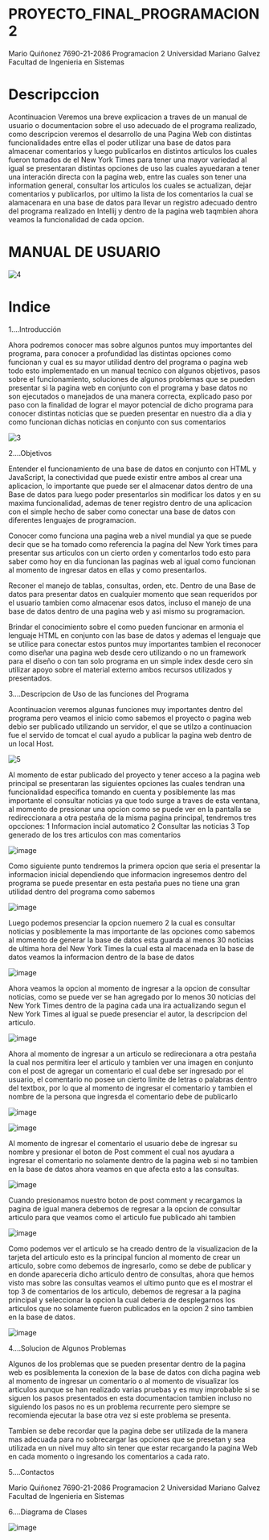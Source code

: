 # PROYECTO_FINAL_PROGRAMACION2

Mario Quiñonez 7690-21-2086 Programacion 2 Universidad Mariano Galvez Facultad de Ingenieria en Sistemas 

# Descripccion
Acontinuacion Veremos una breve explicacion a traves de un manual de usuario o documentacion sobre el uso adecuado de el programa realizado, como descripcion veremos el desarrollo de una Pagina Web con distintas funcionalidades entre ellas el poder utilizar una base de datos para almacenar comentarios y luego publicarlos en distintos articulos los cuales fueron tomados de el New York Times para tener una mayor variedad al igual se presentaran distintas opciones de uso las cuales ayuedaran a tener una interación directa con la pagina web, entre las cuales son tener una information general, consultar los articulos los cuales se actualizan, dejar comentarios y publicarlos, por ultimo la lista de los comentarios la cual se alamacenara en una base de datos para llevar un registro adecuado dentro del programa realizado en Intellij y dentro de la pagina web taqmbien ahora veamos la funcionalidad de cada opcion.


# MANUAL DE USUARIO
![4](https://user-images.githubusercontent.com/91577396/198782298-d4f57cce-33c9-4589-99da-c7d9bcd0a950.jpg)

# Indice


1....Introducción

Ahora podremos conocer mas sobre algunos puntos muy importantes del programa, para conocer a profundidad las distintas opciones como funcionan y cual es su mayor utilidad dentro del programa o pagina web todo esto implementado en un manual tecnico con algunos objetivos, pasos sobre el funcionamiento, soluciones de algunos problemas que se pueden presentar si la pagina web en conjunto con el programa y base datos no son ejecutados o manejados de una manera correcta, explicado paso por paso con la finalidad de lograr el mayor potencial de dicho programa para conocer distintas noticias que se pueden presentar en nuestro dia a dia y como funcionan dichas noticias en conjunto con sus comentarios

   ![3](https://user-images.githubusercontent.com/91577396/198792837-5792f375-1a20-4c7f-bfe6-8bd44a2c94db.jpeg)

2....Objetivos

Entender el funcionamiento de una base de datos en conjunto con HTML y JavaScript, la conectividad que puede existir entre ambos al crear una aplicacion, lo importante que puede ser el almacenar datos dentro de una Base de datos para luego poder presentarlos sin modificar los datos y en su maxima funcionalidad, ademas de tener registro dentro de una aplicacion con el simple hecho de saber como conectar una base de datos con diferentes lenguajes de programacion.

Conocer como funciona una pagina web a nivel mundial ya que se puede decir que se ha tomado como referencia la pagina del New York times para presentar sus articulos con un cierto orden y comentarlos todo esto para saber como hoy en dia funcionan las paginas web al igual como funcionan al momento de ingresar datos en ellas y como presentarlos.

Reconer el manejo de tablas, consultas, orden, etc. Dentro de una Base de datos para presentar datos en cualquier momento que sean requeridos por el usuario tambien como almacenar esos datos, incluso el manejo de una base de datos dentro de una pagina web y asi mismo su programacion.

Brindar el conocimiento sobre el como pueden funcionar en armonia el lenguaje HTML en conjunto con las base de datos y ademas el lenguaje que se utilice para conectar estos puntos muy importantes tambien el reconocer como diseñar una pagina web desde cero utilizando o no un framework para el diseño o con tan solo programa en un simple index desde cero sin utilizar apoyo sobre el material externo ambos recursos utilizados y presentados.

3....Descripcion de Uso de las funciones del Programa

Acontinuacion veremos algunas funciones muy importantes dentro del programa pero veamos el inicio como sabemos el proyecto o pagina web debio ser publicado utilizando un servidor, el que se utilzo a continuacion fue el servido de tomcat el cual ayudo a publicar la pagina web dentro de un local Host.

![5](https://user-images.githubusercontent.com/91577396/198808924-add01de5-fb61-42fd-8a50-5ac1fa2939df.png)

Al momento de estar publicado del proyecto y tener acceso a la pagina web principal se presentaran las siguientes opciones las cuales tendran una funcionalidad especifica tomando en cuenta y posiblemente las mas importante el consultar noticias ya que todo surge a traves de esta ventana, al momento de presionar una opcion como se puede ver en la pantalla se redireccionara a otra pestaña de la misma pagina principal, tendremos tres opcciones:
1 Informacion incial automatico
2 Consultar las noticias
3 Top generado de los tres articulos con mas comentarios

![image](https://user-images.githubusercontent.com/91577396/198812193-0dff0551-884c-4496-8d69-0aaf5f657eb8.png)

Como siguiente punto tendremos la primera opcion que seria el presentar la informacion inicial dependiendo que informacion ingresemos dentro del programa se puede presentar en esta pestaña pues no tiene una gran utilidad dentro del programa como sabemos 

![image](https://user-images.githubusercontent.com/91577396/198812568-db0d66b7-401f-4db6-a95a-46be587190bd.png)

Luego podemos presenciar la opcion nuemero 2 la cual es consultar noticias y posiblemente la mas importante de las opciones como sabemos al momento de generar la base de datos esta guarda al menos 30 noticias de ultima hora del New York Times la cual esta al macenada en la base de datos veamos la informacion dentro de la base de datos

![image](https://user-images.githubusercontent.com/91577396/198812672-08348255-5bc5-4b9b-b097-d534357acf11.png)

Ahora veamos la opcion al momento de ingresar a la opcion de consultar noticias, como se puede ver se han agregado por lo menos 30 noticias del New York Times dentro de la pagina cada una ira actualizando segun el New York Times al igual se puede presenciar el autor, la descripcion del articulo.

![image](https://user-images.githubusercontent.com/91577396/198812933-104c00a4-12e8-4307-99c3-066acf7ed105.png)

Ahora al momento de ingresar a un articulo se redirecionara a otra pestaña la cual nos permitira leer el articulo y tambien ver una imagen en conjunto con el post de agregar un comentario el cual debe ser ingresado por el usuario, el comentario no posee un cierto limite de letras o palabras dentro del textbox, por lo que al momento de ingresar el comentario y tambien el nombre de la persona que ingresda el comentario debe de publicarlo

![image](https://user-images.githubusercontent.com/91577396/198813077-cf000f73-9d66-4d45-a610-087934f85871.png)

![image](https://user-images.githubusercontent.com/91577396/198813170-5b53b1fb-218a-44d3-95dd-ab4e6c039bbd.png)

Al momento de ingresar el comentario el usuario debe de ingresar su nombre y presionar el boton de Post comment el cual nos ayudara a ingresar el comentario no solamente dentro de la pagina web si no tambien en la base de datos ahora veamos en que afecta esto a las consultas.

![image](https://user-images.githubusercontent.com/91577396/198813203-0bb48f40-bf4c-4794-adde-ec128ab84b03.png)

Cuando presionamos nuestro boton de post comment y recargamos la pagina de igual manera debemos de regresar a la opcion de consultar articulo para que veamos como el articulo fue publicado ahi tambien

![image](https://user-images.githubusercontent.com/91577396/198813271-3ca80fb2-3c66-4e6c-9025-792afc186dd1.png)

Como podemos ver el articulo se ha creado dentro de la visualizacion de la tarjeta del articulo esto es la principal funcion al momento de crear un articulo, sobre como debemos de ingresarlo, como se debe de publicar y en donde apareceria dicho articulo dentro de consultas, ahora que hemos visto mas sobre las consultas veamos el ultimo punto que es el mostrar el top 3 de comentarios de los articulo, debemos de regresar a la pagina principal y seleccionar la opcion la cual deberia de desplegarnos los articulos que no solamente fueron publicados en la opcion 2 sino tambien en la base de datos.

![image](https://user-images.githubusercontent.com/91577396/198813381-552fa03d-bbf5-41fd-80bf-fa40a0bc3b1a.png)

4....Solucion de Algunos Problemas

Algunos de los problemas que se pueden presentar dentro de la pagina web es posiblementa la conexion de la base de datos con dicha pagina web al momento de ingresar un comentario o al momento de visualizar los articulos aunque se han realizado varias pruebas y es muy improbable si se siguen los pasos presentados en esta documentacion tambien incluso no siguiendo los pasos no es un problema recurrente pero siempre se recomienda ejecutar la base otra vez si este problema se presenta.

Tambien se debe recordar que la pagina debe ser utilizada de la manera mas adecuada para no sobrecargar las opciones que se presetan y sea utilizada en un nivel muy alto sin tener que estar recargando la pagina Web en cada momento o ingresando los comentarios a cada rato.

5....Contactos

Mario Quiñonez 7690-21-2086 Programacion 2 Universidad Mariano Galvez Facultad de Ingenieria en Sistemas 

6....Diagrama de Clases

![image](https://user-images.githubusercontent.com/91577396/198813831-b7eb5cdc-904d-4d0d-8090-7f69e3d8544d.png)

